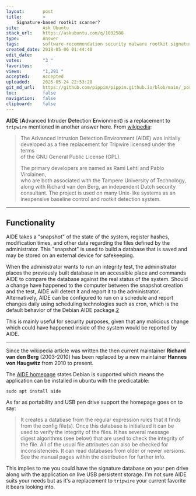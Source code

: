 ```yaml
---
layout:       post
title:        >
    Signature-based rootkit scanner?
site:         Ask Ubuntu
stack_url:    https://askubuntu.com/q/1032588
type:         Answer
tags:         software-recommendation security malware rootkit signature
created_date: 2018-05-06 01:44:40
edit_date:    
votes:        "3 "
favorites:    
views:        "1,291 "
accepted:     Accepted
uploaded:     2025-05-24 22:53:28
git_md_url:   https://github.com/pippim/pippim.github.io/blob/main/_posts/2018/2018-05-06-Signature-based-rootkit-scanner_.md
toc:          false
navigation:   false
clipboard:    false
---
```


**AIDE** (**A**dvanced **I**ntruder **D**etection **E**nvionment) is a replacement to `tripwire` mentioned in another answer here. From [wikipedia][1]: 

> The Advanced Intrusion Detection Environment (AIDE) was initially  
> developed as a free replacement for Tripwire licensed under the terms  
> of the GNU General Public License (GPL).  
>   
> The primary developers are named as Rami Lehti and Pablo Virolainen,  
> who are both associated with the Tampere University of Technology,  
> along with Richard van den Berg, an independent Dutch security  
> consultant. The project is used on many Unix-like systems as an  
> inexpensive baseline control and rootkit detection system.  


----------


## Functionality

AIDE takes a "snapshot" of the state of the system, register hashes, modification times, and other data regarding the files defined by the administrator. This "snapshot" is used to build a database that is saved and may be stored on an external device for safekeeping.

When the administrator wants to run an integrity test, the administrator places the previously built database in an accessible place and commands AIDE to compare the database against the real status of the system. Should a change have happened to the computer between the snapshot creation and the test, AIDE will detect it and report it to the administrator. Alternatively, AIDE can be configured to run on a schedule and report changes daily using scheduling technologies such as cron, which is the default behavior of the Debian AIDE package.[2]

This is mainly useful for security purposes, given that any malicious change which could have happened inside of the system would be reported by AIDE.


----------

Since the wikipedia article was written the then current maintainer **Richard van den Berg** (2003-2010) has been replaced by a new maintainer **Hannes von Haugwitz** from 2010 to present.

The [AIDE homepage][2] states Debian is supported which means the application can be installed in ubuntu with the predicatable:

``` 
sudo apt install aide
```

As far as portability and USB pen drive support the homepage goes on to say:

> It creates a database from the regular expression rules that it finds  
> from the config file(s). Once this database is initialized it can be  
> used to verify the integrity of the files. It has several message  
> digest algorithms (see below) that are used to check the integrity of  
> the file. All of the usual file attributes can also be checked for  
> inconsistencies. It can read databases from older or newer versions.  
> See the manual pages within the distribution for further info.  

This implies to me you could have the signature database on your pen drive along with the application on live USB persistent storage. I'm not sure AIDE suits your needs but as it's a replacement to `tripwire` your current favorite it bears looking into.

  [1]: https://en.wikipedia.org/wiki/Advanced_Intrusion_Detection_Environment
  [2]: http://aide.sourceforge.net/
